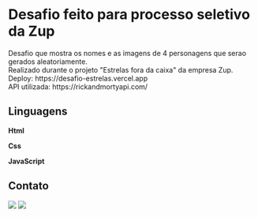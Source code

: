 <h1> Desafio feito para processo seletivo da Zup </h1>
<p> Desafio que mostra os nomes e as imagens de 4 personagens que serao gerados aleatoriamente. <br/>
Realizado durante o projeto "Estrelas fora da caixa" da empresa Zup. <br/>
Deploy: https://desafio-estrelas.vercel.app <br/>
API utilizada: https://rickandmortyapi.com/ </p>

<h2> Linguagens </h2>
<p> <strong>Html</strong> </p>
<p> <strong>Css</strong> </p>
<p> <strong>JavaScript</strong> </p>

<h2> Contato </h2>
<p>
  <a href="https://www.instagram.com/elison__martins/" alt="Instagram">
  <img src="https://img.shields.io/badge/-Instagram-DF0174?style=for-the-badge&logo=instagram&logoColor=white&link=https://www.instagram.com/elison__martins/"/></a>
  
  <a href="https://www.linkedin.com/in/elison-martins/" alt="Linkedin">
  <img src="https://img.shields.io/badge/-Linkedin-0e76a8?style=for-the-badge&logo=Linkedin&logoColor=white&link=https://www.linkedin.com/in/elison-martins/" /></a>
</p>  
